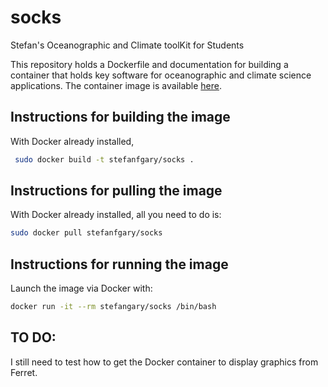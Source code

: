 # socks
Stefan's Oceanographic and Climate toolKit for Students

This repository holds a Dockerfile and documentation for
building a container that holds key software for oceanographic
and climate science applications.  The container image is
available [here](https://hub.docker.com/stefanfgary/socks).

## Instructions for building the image

With Docker already installed,

```bash
 sudo docker build -t stefanfgary/socks .
```

## Instructions for pulling the image

With Docker already installed, all you need to do is:

```bash
sudo docker pull stefanfgary/socks
```

## Instructions for running the image

Launch the image via Docker with:

```bash
docker run -it --rm stefangary/socks /bin/bash
```

## TO DO:

I still need to test how to get the Docker container to display graphics
from Ferret.
